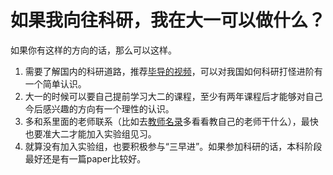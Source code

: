 # 如果我向往科研，我在大一可以做什么？

如果你有这样的方向的话，那么可以这样。

1. 需要了解国内的科研道路，推荐[毕导的视频](https://www.bilibili.com/video/BV1wC4y1x7c8?share\_source=copy\_web\&vd\_source=d45d5c13af6e7843bba9d2614c9e3b40)，可以对我国如何科研打怪进阶有一个简单认识。
2. 大一的时候可以要自己提前学习大二的课程，至少有两年课程后才能够对自己今后感兴趣的方向有一个理性的认识。
3. 多和系里面的老师联系（比如去[教师名录](https://faculty.ecnu.edu.cn/)多看看教自己的老师干什么），最快也要准大二才能加入实验组见习。
4. 就算没有加入实验组，也要积极参与“三早进”。如果参加科研的话，本科阶段最好还是有一篇paper比较好。
